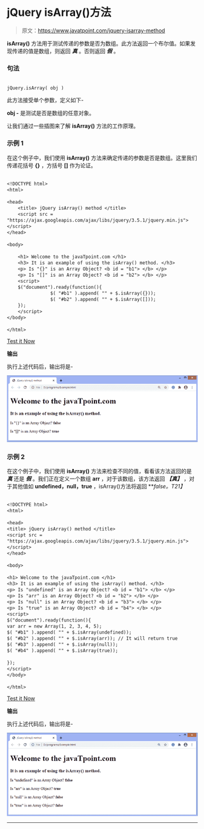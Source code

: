 # jQuery isArray()方法

> 原文：<https://www.javatpoint.com/jquery-isarray-method>

**isArray()** 方法用于测试传递的参数是否为数组。此方法返回一个布尔值。如果发现传递的值是数组，则返回 ***真*** 。否则返回 ***假*** 。

### 句法

```

jQuery.isArray( obj )

```

此方法接受单个参数，定义如下-

**obj -** 是测试是否是数组的任意对象。

让我们通过一些插图来了解 **isArray()** 方法的工作原理。

### 示例 1

在这个例子中，我们使用 **isArray()** 方法来确定传递的参数是否是数组。这里我们传递花括号 **{}** ，方括号 **[]** 作为论证。

```

<!DOCTYPE html> 
<html> 

<head> 
	<title> jQuery isArray() method </title> 
	<script src = "https://ajax.googleapis.com/ajax/libs/jquery/3.5.1/jquery.min.js"> </script> 
</head> 

<body> 

	<h1> Welcome to the javaTpoint.com </h1> 
	<h3> It is an example of using the isArray() method. </h3> 
	<p> Is "{}" is an Array Object? <b id = "b1"> </b> </p> 
	<p> Is "[]" is an Array Object? <b id = "b2"> </b> </p> 
	<script> 
	$("document").ready(function(){
                $( "#b1" ).append( "" + $.isArray({})); 
				$( "#b2" ).append( "" + $.isArray([])); 
	});
	</script> 
</body> 

</html>

```

[Test it Now](https://www.javatpoint.com/oprweb/test.jsp?filename=jquery-isarray-method1)

**输出**

执行上述代码后，输出将是-

![jQuery isArray() method](img/6bc17d141a7ceac992345a401ca24bbb.png)

### 示例 2

在这个例子中，我们使用 **isArray()** 方法来检查不同的值，看看该方法返回的是 ***真*** 还是 ***假*** 。我们正在定义一个数组 **arr** ，对于该数组，该方法返回 ***【真】*** ，对于其他值如 **undefined，null，true** ，isArray()方法将返回 ***false。*T21】**

```

<!DOCTYPE html>
<html>

<head>
<title> jQuery isArray() method </title>
<script src = "https://ajax.googleapis.com/ajax/libs/jquery/3.5.1/jquery.min.js"> </script>
</head>

<body>

<h1> Welcome to the javaTpoint.com </h1>
<h3> It is an example of using the isArray() method. </h3>
<p> Is "undefined" is an Array Object? <b id = "b1"> </b> </p>
<p> Is "arr" is an Array Object? <b id = "b2"> </b> </p>
<p> Is "null" is an Array Object? <b id = "b3"> </b> </p>
<p> Is "true" is an Array Object? <b id = "b4"> </b> </p>
<script>
$("document").ready(function(){
var arr = new Array(1, 2, 3, 4, 5);
$( "#b1" ).append( "" + $.isArray(undefined));
$( "#b2" ).append( "" + $.isArray(arr)); // It will return true
$( "#b3" ).append( "" + $.isArray(null));
$( "#b4" ).append( "" + $.isArray(true));

});
</script>
</body>

</html>

```

[Test it Now](https://www.javatpoint.com/oprweb/test.jsp?filename=jquery-isarray-method2)

**输出**

执行上述代码后，输出将是-

![jQuery isArray() method](img/283e0a4296b8c45d5d01f327a36a2a45.png)

* * *